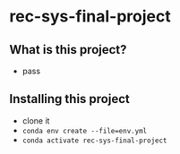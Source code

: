 # rec-sys-final-project

## What is this project?

- pass

## Installing this project
- clone it
- `conda env create --file=env.yml`
- `conda activate rec-sys-final-project`

